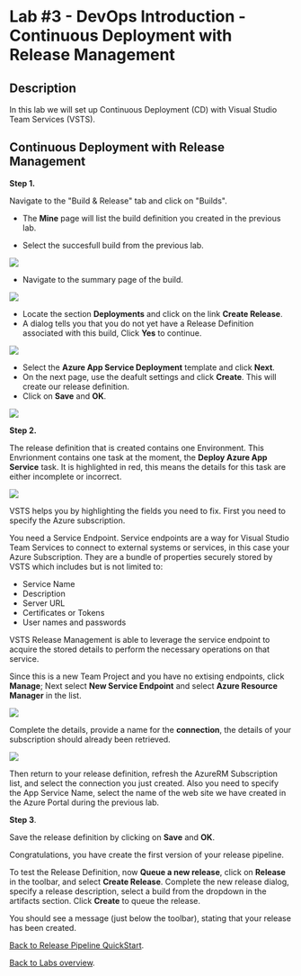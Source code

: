 ﻿Lab #3 - DevOps Introduction - Continuous Deployment with Release Management
====================================================================================

## Description
In this lab we will set up Continuous Deployment (CD) with Visual Studio Team Services (VSTS). 


## Continuous Deployment with Release Management

**Step 1.** 

Navigate to the "Build & Release" tab and click on "Builds".

 
* The **Mine** page will list the build definition you created in the previous lab. 

* Select the succesfull build from the previous lab.

![](<media/SelectSuccesfullBuild.png>)

* Navigate to the summary page of the build. 

![](<media/BuildSummaryPage.png>)

* Locate the section **Deployments** and click on the link **Create Release**. 
* A dialog tells you that you do not yet have a Release Definition associated with this build, Click **Yes** to continue.

![](<media/CreateReleaseDefinition.png>)

* Select the **Azure App Service Deployment** template and click **Next**. 
* On the next page, use the deafult settings and click **Create**. This will create our release definition. 
* Click on **Save** and **OK**.  

![](<media/CreateReleaseDefinitionOptions.png>)


**Step 2.** 

The release definition that is created contains one Environment. 
This Envrionment contains one task at the moment, the **Deploy Azure App Service** task.
It is highlighted in red, this means the details for this task are either incomplete or incorrect. 

![](<media/NewReleaseDefinitionWithErrors.png>)

VSTS helps you by highlighting the fields you need to fix.
First you need to specify the Azure subscription.

You need a Service Endpoint. 
Service endpoints are a way for Visual Studio Team Services to connect to external systems or services, in this case your Azure Subscription. 
They are a bundle of properties securely stored by VSTS which includes but is not limited to:
- Service Name
- Description
- Server URL
- Certificates or Tokens
- User names and passwords

VSTS Release Management is able to leverage the service endpoint to acquire the stored details to perform the necessary operations on that service. 

Since this is a new Team Project and you have no extising endpoints, click **Manage**;
Next select **New Service Endpoint** and select **Azure Resource Manager** in the list. 

![](<media/NewServiceEndpoint.png>)

Complete the details, provide a name for the **connection**, the details of your subscription should already been retrieved.

![](<media/AddARMServiceEndpoint.png>)

Then return to your release definition, refresh the AzureRM Subscription list, and select the connection you just created.
Also you need to specify the App Service Name, select the name of the web site we have created in the Azure Portal during the previous lab. 

**Step 3**. 

Save the release definition by clicking on **Save** and **OK**.

Congratulations, you have create the first version of your release pipeline. 

To test the Release Definition, now **Queue a new release**, click on **Release** in the toolbar, and select **Create Release**. 
Complete the new release dialog, specify a release description, select a build from the dropdown in the artifacts section. 
Click **Create** to queue the release.

You should see a message (just below the toolbar), stating that your release has been created.

[Back to Release Pipeline QuickStart](./LabDescription.md).

[Back to Labs overview](../../Readme.md).